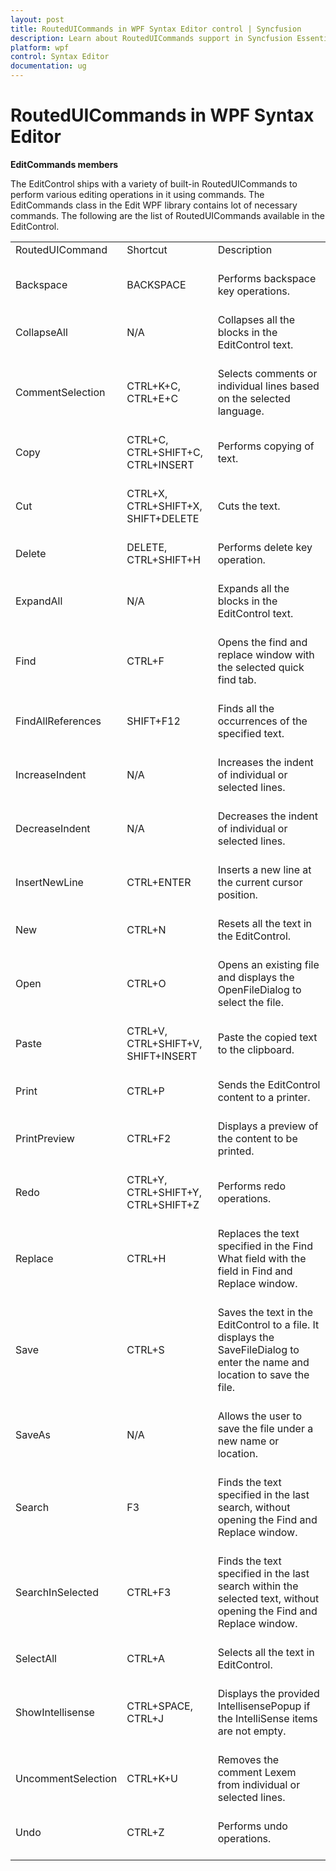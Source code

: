 ```yaml
---
layout: post
title: RoutedUICommands in WPF Syntax Editor control | Syncfusion
description: Learn about RoutedUICommands support in Syncfusion Essential Studio WPF Syntax Editor control, its elements and more.
platform: wpf
control: Syntax Editor
documentation: ug
---
```


# RoutedUICommands in WPF Syntax Editor

**EditCommands members**

The EditControl ships with a variety of built-in RoutedUICommands to perform various editing operations in it using commands. The EditCommands class in the Edit WPF library contains lot of necessary commands. The following are the list of RoutedUICommands available in the EditControl.

<table>
<tr>
<td>
RoutedUICommand<br/><br/></td>
<td>
Shortcut<br/><br/></td>
<td>
Description<br/><br/></td>
</tr>
<tr>
<td>
Backspace<br/><br/></td>
<td>
BACKSPACE<br/><br/></td>
<td>
Performs backspace key operations.<br/><br/></td>
</tr>
<tr>
<td>
CollapseAll<br/><br/></td>
<td>
N/A<br/><br/></td>
<td>
Collapses all the blocks in the EditControl text.<br/><br/></td>
</tr>
<tr>
<td>
CommentSelection<br/><br/></td>
<td>
CTRL+K+C, CTRL+E+C<br/><br/></td>
<td>
Selects comments or individual lines based on the selected language.<br/><br/></td>
</tr>
<tr>
<td>
Copy<br/><br/></td>
<td>
CTRL+C, CTRL+SHIFT+C, CTRL+INSERT<br/><br/></td>
<td>
Performs copying of text.<br/><br/></td>
</tr>
<tr>
<td>
Cut<br/><br/></td>
<td>
CTRL+X, CTRL+SHIFT+X, SHIFT+DELETE<br/><br/></td>
<td>
Cuts the text.<br/><br/></td>
</tr>
<tr>
<td>
Delete<br/><br/></td>
<td>
DELETE, CTRL+SHIFT+H<br/><br/></td>
<td>
Performs delete key operation.<br/><br/></td>
</tr>
<tr>
<td>
ExpandAll<br/><br/></td>
<td>
N/A<br/><br/></td>
<td>
Expands all the blocks in the EditControl text.<br/><br/></td>
</tr>
<tr>
<td>
Find<br/><br/></td>
<td>
CTRL+F<br/><br/></td>
<td>
Opens the find and replace window with the selected quick find tab.<br/><br/></td>
</tr>
<tr>
<td>
FindAllReferences<br/><br/></td>
<td>
SHIFT+F12<br/><br/></td>
<td>
Finds all the occurrences of the specified text.<br/><br/></td>
</tr>
<tr>
<td>
IncreaseIndent<br/><br/></td>
<td>
N/A<br/><br/></td>
<td>
Increases the indent of individual or selected lines.<br/><br/></td>
</tr>
<tr>
<td>
DecreaseIndent<br/><br/></td>
<td>
N/A<br/><br/></td>
<td>
Decreases the indent of individual or selected lines.<br/><br/></td>
</tr>
<tr>
<td>
InsertNewLine<br/><br/></td>
<td>
CTRL+ENTER<br/><br/></td>
<td>
Inserts a new line at the current cursor position.<br/><br/></td>
</tr>
<tr>
<td>
New<br/><br/></td>
<td>
CTRL+N<br/><br/></td>
<td>
Resets all the text in the EditControl.<br/><br/></td>
</tr>
<tr>
<td>
Open<br/><br/></td>
<td>
CTRL+O<br/><br/></td>
<td>
Opens an existing file and displays the OpenFileDialog to select the file.<br/><br/></td>
</tr>
<tr>
<td>
Paste<br/><br/></td>
<td>
CTRL+V, CTRL+SHIFT+V, SHIFT+INSERT<br/><br/></td>
<td>
Paste the copied text to the clipboard.<br/><br/></td>
</tr>
<tr>
<td>
Print<br/><br/></td>
<td>
CTRL+P<br/><br/></td>
<td>
Sends the EditControl content to a printer.<br/><br/></td>
</tr>
<tr>
<td>
PrintPreview<br/><br/></td>
<td>
CTRL+F2<br/><br/></td>
<td>
Displays a preview of the content to be printed.<br/><br/></td>
</tr>
<tr>
<td>
Redo<br/><br/></td>
<td>
CTRL+Y, CTRL+SHIFT+Y, CTRL+SHIFT+Z<br/><br/></td>
<td>
Performs redo operations.<br/><br/></td>
</tr>
<tr>
<td>
Replace<br/><br/></td>
<td>
CTRL+H<br/><br/></td>
<td>
Replaces the text specified in the Find What field with the field in Find and Replace window.<br/><br/></td>
</tr>
<tr>
<td>
Save<br/><br/></td>
<td>
CTRL+S<br/><br/></td>
<td>
Saves the text in the EditControl to a file. It displays the SaveFileDialog to enter the name and location to save the file.<br/><br/></td>
</tr>
<tr>
<td>
SaveAs<br/><br/></td>
<td>
N/A<br/><br/></td>
<td>
Allows the user to save the file under a new name or location.<br/><br/></td>
</tr>
<tr>
<td>
Search<br/><br/></td>
<td>
F3<br/><br/></td>
<td>
Finds the text specified in the last search, without opening the Find and Replace window.<br/><br/></td>
</tr>
<tr>
<td>
SearchInSelected<br/><br/></td>
<td>
CTRL+F3<br/><br/></td>
<td>
Finds the text specified in the last search within the selected text, without opening the Find and Replace window.<br/><br/></td>
</tr>
<tr>
<td>
SelectAll<br/><br/></td>
<td>
CTRL+A<br/><br/></td>
<td>
Selects all the text in EditControl.<br/><br/></td>
</tr>
<tr>
<td>
ShowIntellisense<br/><br/></td>
<td>
CTRL+SPACE, CTRL+J<br/><br/></td>
<td>
Displays the provided IntellisensePopup if the IntelliSense items are not empty.<br/><br/></td>
</tr>
<tr>
<td>
UncommentSelection<br/><br/></td>
<td>
CTRL+K+U<br/><br/></td>
<td>
Removes the comment Lexem from individual or selected lines.<br/><br/></td>
</tr>
<tr>
<td>
Undo<br/><br/></td>
<td>
CTRL+Z<br/><br/></td>
<td>
Performs undo operations.<br/><br/></td>
</tr>
</table>